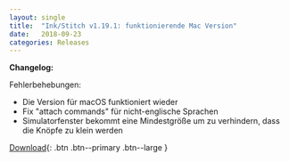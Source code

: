 ```yaml
---
layout: single
title:  "Ink/Stitch v1.19.1: funktionierende Mac Version"
date:   2018-09-23
categories: Releases
---
```

**Changelog:**

Fehlerbehebungen:
* Die Version für macOS funktioniert wieder
* Fix "attach commands" für nicht-englische Sprachen
* Simulatorfenster bekommt eine Mindestgröße um zu verhindern, dass die Knöpfe zu klein werden

[Download](https://github.com/inkstitch/inkstitch/releases/tag/v1.19.1){: .btn .btn--primary .btn--large }
